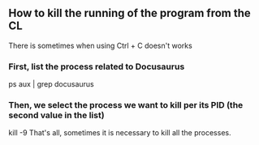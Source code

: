 ## How to kill the running of the program from the CL
There is sometimes when using Ctrl + C doesn't works 
### First, list the process related to Docusaurus
ps aux | grep docusaurus
### Then, we select the process we want to kill per its PID (the second value in the list)
kill -9 <PID>
That's all, sometimes it is necessary to kill all the processes.
